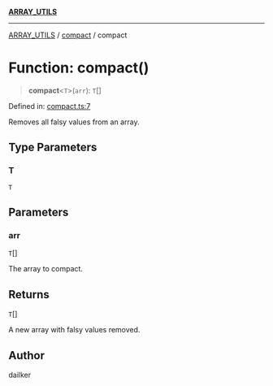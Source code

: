 [**ARRAY_UTILS**](../../README.md)

***

[ARRAY_UTILS](../../README.md) / [compact](../README.md) / compact

# Function: compact()

> **compact**\<`T`\>(`arr`): `T`[]

Defined in: [compact.ts:7](https://github.com/dailker/everyutil/blob/ed6336a7c6553ed095d55eb280ece446462248a8/src/array/compact.ts#L7)

Removes all falsy values from an array.

## Type Parameters

### T

`T`

## Parameters

### arr

`T`[]

The array to compact.

## Returns

`T`[]

A new array with falsy values removed.

## Author

dailker

